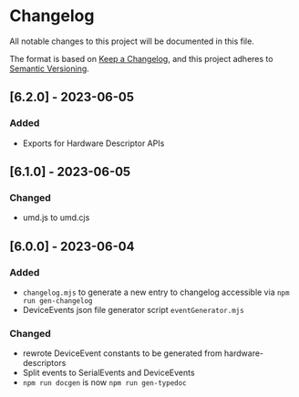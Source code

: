 # Changelog

All notable changes to this project will be documented in this file.

The format is based on [Keep a Changelog](https://keepachangelog.com/en/1.0.0/),
and this project adheres to [Semantic Versioning](https://semver.org/spec/v2.0.0.html).

## [6.2.0] - 2023-06-05

### Added
 - Exports for Hardware Descriptor APIs

## [6.1.0] - 2023-06-05

### Changed
 - umd.js to umd.cjs

## [6.0.0] - 2023-06-04

### Added
 - `changelog.mjs` to generate a new entry to changelog accessible via `npm run gen-changelog`
 - DeviceEvents json file generator script `eventGenerator.mjs`
### Changed
 - rewrote DeviceEvent constants to be generated from hardware-descriptors
 - Split events to SerialEvents and DeviceEvents
 - `npm run docgen` is now `npm run gen-typedoc`
